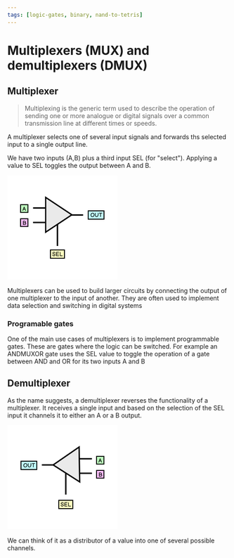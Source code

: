 ```yaml
---
tags: [logic-gates, binary, nand-to-tetris]
---
```


# Multiplexers (MUX) and demultiplexers (DMUX)

## Multiplexer

> Multiplexing is the generic term used to describe the operation of sending one
> or more analogue or digital signals over a common transmission line at
> different times or speeds.

A multiplexer selects one of several input signals and forwards ths selected
input to a single output line.

We have two inputs (A,B) plus a third input SEL (for "select"). Applying a value
to SEL toggles the output between A and B.

![](/static/MUX.png)

Multiplexers can be used to build larger circuits by connecting the output of
one multiplexer to the input of another. They are often used to implement data
selection and switching in digital systems

### Programable gates

One of the main use cases of multiplexers is to implement programmable gates.
These are gates where the logic can be switched. For example an ANDMUXOR gate
uses the SEL value to toggle the operation of a gate between AND and OR for its
two inputs A and B

## Demultiplexer

As the name suggests, a demultiplexer reverses the functionality of a
multiplexer. It receives a single input and based on the selection of the SEL
input it channels it to either an A or a B output.

![](/static/DMUX.png)

We can think of it as a distributor of a value into one of several possible
channels.
